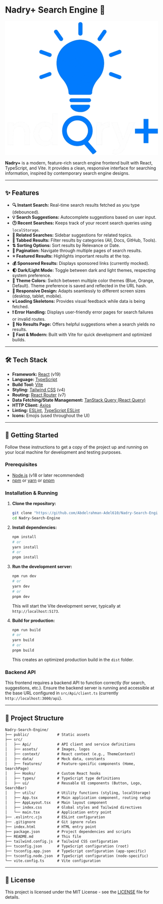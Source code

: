 # Nadry+ Search Engine 🔎

<p align="center">
  <img src="src/assets/logo_dark_blue.png" alt="Nadry+ Logo"> <!-- Wrapped in centered paragraph -->
</p>

**Nadry+** is a modern, feature-rich search engine frontend built with React, TypeScript, and Vite. It provides a clean, responsive interface for searching information, inspired by contemporary search engine designs.

---

## ✨ Features

- **🔍 Instant Search:** Real-time search results fetched as you type (debounced).
- **💡 Search Suggestions:** Autocomplete suggestions based on user input.
- **🕒 Recent Searches:** Keeps track of your recent search queries using `localStorage`.
- **🔗 Related Searches:** Sidebar suggestions for related topics.
- **📑 Tabbed Results:** Filter results by categories (All, Docs, GitHub, Tools).
- **⇅ Sorting Options:** Sort results by Relevance or Date.
- **📄 Pagination:** Navigate through multiple pages of search results.
- **⭐ Featured Results:** Highlights important results at the top.
- **💰 Sponsored Results:** Displays sponsored links (currently mocked).
- **🌓 Dark/Light Mode:** Toggle between dark and light themes, respecting system preference.
- **🎨 Theme Colors:** Switch between multiple color themes (Blue, Orange, Default). Theme preference is saved and reflected in the URL hash.
- **📱 Responsive Design:** Adapts seamlessly to different screen sizes (desktop, tablet, mobile).
- **💀 Loading Skeletons:** Provides visual feedback while data is being fetched.
- **❗ Error Handling:** Displays user-friendly error pages for search failures or invalid routes.
- **🤷 No Results Page:** Offers helpful suggestions when a search yields no results.
- **🚀 Fast & Modern:** Built with Vite for quick development and optimized builds.

---

## 🛠️ Tech Stack

- **Framework:** [React](https://reactjs.org/) (v19)
- **Language:** [TypeScript](https://www.typescriptlang.org/)
- **Build Tool:** [Vite](https://vitejs.dev/)
- **Styling:** [Tailwind CSS](https://tailwindcss.com/) (v4)
- **Routing:** [React Router](https://reactrouter.com/) (v7)
- **Data Fetching/State Management:** [TanStack Query (React Query)](https://tanstack.com/query/latest)
- **HTTP Client:** [Axios](https://axios-http.com/)
- **Linting:** [ESLint](https://eslint.org/), [TypeScript ESLint](https://typescript-eslint.io/)
- **Icons:** Emojis (used throughout the UI)

---

## 🚀 Getting Started

Follow these instructions to get a copy of the project up and running on your local machine for development and testing purposes.

### Prerequisites

- [Node.js](https://nodejs.org/) (v18 or later recommended)
- [npm](https://www.npmjs.com/) or [yarn](https://yarnpkg.com/) or [pnpm](https://pnpm.io/)

### Installation & Running

1.  **Clone the repository:**

    ```bash
    git clone "https://github.com/Abdelrahman-Adel610/Nadry-Search-Engine"
    cd Nadry-Search-Engine
    ```

2.  **Install dependencies:**

    ```bash
    npm install
    # or
    yarn install
    # or
    pnpm install
    ```

3.  **Run the development server:**

    ```bash
    npm run dev
    # or
    yarn dev
    # or
    pnpm dev
    ```

    This will start the Vite development server, typically at `http://localhost:5173`.

4.  **Build for production:**
    ```bash
    npm run build
    # or
    yarn build
    # or
    pnpm build
    ```
    This creates an optimized production build in the `dist` folder.

### Backend API

This frontend requires a backend API to function correctly (for search, suggestions, etc.). Ensure the backend server is running and accessible at the base URL configured in `src/Api/client.ts` (currently `http://localhost:3000/api`).

---

## 📁 Project Structure

```
Nadry-Search-Engine/
├── public/             # Static assets
├── src/
│   ├── Api/            # API client and service definitions
│   ├── assets/         # Images, logos
│   ├── context/        # React context (e.g., ThemeContext)
│   ├── data/           # Mock data, constants
│   ├── features/       # Feature-specific components (Home, SearchPage)
│   ├── Hooks/          # Custom React hooks
│   ├── types/          # TypeScript type definitions
│   ├── ui/             # Reusable UI components (Button, Logo, SearchBar)
│   ├── utils/          # Utility functions (styling, localStorage)
│   ├── App.tsx         # Main application component, routing setup
│   ├── AppLayout.tsx   # Main layout component
│   ├── index.css       # Global styles and Tailwind directives
│   └── main.tsx        # Application entry point
├── .eslintrc.cjs       # ESLint configuration
├── .gitignore          # Git ignore rules
├── index.html          # HTML entry point
├── package.json        # Project dependencies and scripts
├── README.md           # This file
├── tailwind.config.js  # Tailwind CSS configuration
├── tsconfig.json       # TypeScript configuration (root)
├── tsconfig.app.json   # TypeScript configuration (app-specific)
├── tsconfig.node.json  # TypeScript configuration (node-specific)
└── vite.config.ts      # Vite configuration
```

---

## 📜 License

This project is licensed under the MIT License - see the [LICENSE](LICENSE) file for details.
